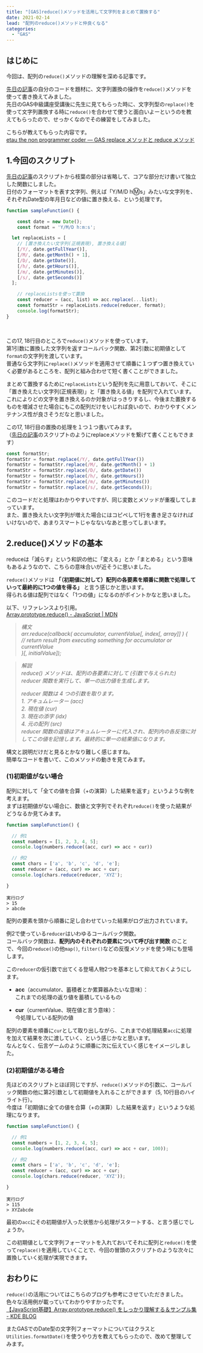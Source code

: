 ```yaml
---
title: "[GAS]reduce()メソッドを活用して文字列をまとめて置換する"
date: 2021-02-14
lead: "配列のreduce()メソッドと仲良くなる"
categories:
  - "GAS"
---
```


## はじめに
今回は、配列の`reduce()`メソッドの理解を深める記事です。  

[先日の記事]((https://massasquash.github.io/potatofolio/posts/20210211_gas_datetime_to_str/#%E6%96%87%E5%AD%97%E5%88%97%E5%9E%8B%E3%81%AE%E3%83%A1%E3%82%BD%E3%83%83%E3%83%89-replace-%E3%81%A8-padstart))の自分のコードを題材に、文字列置換の操作を`reduce()`メソッドを使って書き換えてみました。  
先日のGAS中級講座受講後に先生に見てもらった時に、文字列型の`replace()`を使って文字列置換する時に`reduce()`を合わせて使うと面白いよーというのを教えてもらったので、せっかくなのでその練習をしてみました。

こちらが教えてもらった内容です。  
[etau the non programmer coder  — GAS replace メソッドと reduce メソッド](https://etauthenonprogrammercoder.tumblr.com/post/637788437137719296/gas-replace-%E3%83%A1%E3%82%BD%E3%83%83%E3%83%89%E3%81%A8-reduce-%E3%83%A1%E3%82%BD%E3%83%83%E3%83%89)


## 1.今回のスクリプト
[先日の記事](https://massasquash.github.io/potatofolio/posts/20210211_gas_datetime_to_str/#%E6%96%87%E5%AD%97%E5%88%97%E5%9E%8B%E3%81%AE%E3%83%A1%E3%82%BD%E3%83%83%E3%83%89-replace-%E3%81%A8-padstart)のスクリプトから枝葉の部分は省略して、コアな部分だけ書いて独立した関数にしました。  
日付のフォーマットを表す文字列、例えば「Y/M/D h:m:s」みたいな文字列を、それぞれDate型の年月日などの値に置き換える、という処理です。

```javascript {linenos=table}
function sampleFunction() {

	const date = new Date();
	const format = 'Y/M/D h:m:s';

  let replaceLists = [
  	// [置き換えたい文字列(正規表現), 置き換える値]
    [/Y/, date.getFullYear()],
    [/M/, date.getMonth() + 1],
    [/D/, date.getDate()],
    [/h/, date.getHours()],
    [/m/, date.getMinutes()],
    [/s/, date.getSeconds()]
  ];

    // replaceListsを使って置換
    const reducer = (acc, list) => acc.replace(...list);
    const formatStr = replaceLists.reduce(reducer, format);
    console.log(formatStr);
}
```
<br>

この17, 18行目のところで`reduce()`メソッドを使っています。  
第1引数に置換した文字列を返すコールバック関数、第2引数に初期値として`format`の文字列を渡しています。  
普通なら文字列に`replace()`メソッドを適用させて順番に１つずつ置き換えていく必要があるところを、配列と組み合わせて短く書くことができました。

まとめて置換するために`replaceLists`という配列を先に用意しておいて、そこに「置き換えたい文字列(正規表現)」と「置き換える値」を配列で入れています。  
これによりどの文字を置き換えるのか対象がはっきりするし、今後また置換するものを増減させた場合にもこの配列だけをいじれば良いので、わかりやすくメンテナンス性が良さそうだなと思いました。

この17, 18行目の置換の処理を１つ１つ書いてみます。  
（[先日の記事](https://massasquash.github.io/potatofolio/posts/20210211_gas_datetime_to_str/#%E6%96%87%E5%AD%97%E5%88%97%E5%9E%8B%E3%81%AE%E3%83%A1%E3%82%BD%E3%83%83%E3%83%89-replace-%E3%81%A8-padstart)のスクリプトのようにreplaceメソッドを繋げて書くこともできます）
```javascript
const formatStr;
formatStr = format.replace(/Y/, date.getFullYear())
formatStr = formatStr.replace(/M/, date.getMonth() + 1)
formatStr = formatStr.replace(/D/, date.getDate())
formatStr = formatStr.replace(/h/, date.getHours())
formatStr = formatStr.replace(/m/, date.getMinutes())
formatStr = formatStr.replace(/s/, date.getSeconds());
```

このコードだと処理はわかりやすいですが、同じ変数とメソッドが重複してしまっています。  
また、置き換えたい文字列が増えた場合にはコピペして1行を書き足さなければいけないので、あまりスマートじゃなないなあと思ってしまいます。



## 2.reduce()メソッドの基本
reduceは「減らす」という和訳の他に「変える」とか「まとめる」という意味もあるようなので、こちらの意味合いが近そうに思いました。  

`reduce()`メソッドは **「（初期値に対して）配列の各要素を順番に関数で処理していって最終的に1つの値を得る」** と言う感じかと思います。  
得られる値は配列ではなく「1つの値」になるのがポイントかなと思いました。

以下、リファレンスより引用。  
[Array.prototype.reduce() - JavaScript | MDN](https://developer.mozilla.org/ja/docs/Web/JavaScript/Reference/Global_Objects/Array/reduce)  

> *構文*    
> *arr.reduce(callback( accumulator, currentValue[, index[, array]] ) {*  
>  *// return result from executing something for accumulator or currentValue*  
> *}[, initialValue]);*  

> *解説*    
> *reduce() メソッドは、配列の各要素に対して (引数で与えられた) reducer 関数を実行して、単一の出力値を生成します。*  
>   
> *reducer 関数は 4 つの引数を取ります。*  
> *1. アキュムレーター (acc)*  
> *2. 現在値 (cur)*  
> *3. 現在の添字 (idx)*  
> *4. 元の配列 (src)*  
> *reducer 関数の返値はアキュムレーターに代入され、配列内の各反復に対してこの値を記憶します。最終的に単一の結果値になります。*  


構文と説明だけだと見るとかなり難しく感じますね。  
簡単なコードを書いて、このメソッドの動きを見てみます。  





### (1)初期値がない場合
配列に対して「全ての値を合算（+の演算）した結果を返す」というような例を考えます。  
まずは初期値がない場合に、数値と文字列でそれぞれ`reduce()`を使った結果がどうなるか見てみます。

```javascript
function sampleFunction() {

  // 例1
  const numbers = [1, 2, 3, 4, 5];
  console.log(numbers.reduce((acc, cur) => acc + cur))

  // 例2
  const chars = ['a', 'b', 'c', 'd', 'e'];
  const reducer = (acc, cur) => acc + cur;
  console.log(chars.reduce(reducer, 'XYZ');

}
```

```
実行ログ  
> 15
> abcde
```

配列の要素を頭から順番に足し合わせていった結果がログ出力されています。  

例2で使っている`reducer`はいわゆるコールバック関数。  
コールバック関数は、**配列内のそれぞれの要素について呼び出す関数** のことで、今回の`reduce()`の他`map()`, `filter()`などの反復メソッドを使う時にも登場します。


この`reducer`の仮引数で出てくる登場人物2つを基本として抑えておくようにします。

- **acc**（accumulator、蓄積者とか累算器みたいな意味）：  
  これまでの処理の返り値を蓄積しているもの

- **cur**（currentValue、現在値と言う意味）：  
  今処理している配列の値

配列の要素を順番に`cur`として取り出しながら、これまでの処理結果`acc`に処理を加えて結果を次に渡していく、という感じかなと思います。  
なんとなく、伝言ゲームのように順番に次に伝えていく感じをイメージしました。


### (2)初期値がある場合
先ほどのスクリプトとほぼ同じですが、`reduce()`メソッドの引数に、コールバック関数の他に第2引数として初期値を入れることができます（5, 10行目のハイライト行）。  
今度は「初期値に全ての値を合算（+の演算）した結果を返す」というような処理になります。

```javascript {hl_lines=[5, 10]}
function sampleFunction() {

  // 例1
  const numbers = [1, 2, 3, 4, 5];
  console.log(numbers.reduce((acc, cur) => acc + cur, 100));

  // 例2
  const chars = ['a', 'b', 'c', 'd', 'e'];
  const reducer = (acc, cur) => acc + cur;
  console.log(chars.reduce(reducer, 'XYZ'));

}
```

```
実行ログ  
> 115
> XYZabcde
```

最初の`acc`にその初期値が入った状態から処理がスタートする、と言う感じでしょうか。  

この初期値として文字列フォーマットを入れておいてそれに配列と`reduce()`を使って`replace()`を適用していくことで、今回の冒頭のスクリプトのような次々に置換していく処理が実現できます。

## おわりに
`reduce()`の活用についてはこちらのブログも参考にさせていただきました。色々な活用例が載っていてわかりやすかったです。  
[【JavaScript基礎】Array.prototype.reduce() をしっかり理解する＆サンプル集 - KDE BLOG](https://kde.hateblo.jp/entry/2018/10/13/065738)

またGASでのDate型の文字列フォーマットについてはクラスと`Utilities.formatDate()`を使うやり方を教えてもらったので、改めて整理してみます。